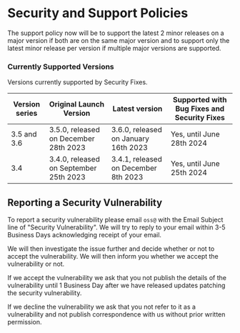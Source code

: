 # Security and Support Policies
The support policy now will be to support the latest 2 minor releases on a major version if both are on the same major version and to support only the latest minor release per version if multiple major versions are supported.

### Currently Supported Versions
Versions currently supported by Security Fixes.

| Version series | Original Launch Version | Latest version | Supported with Bug Fixes and Security Fixes |
|--| --|--|--|
| 3.5 and 3.6 | 3.5.0, released on December 28th 2023 | 3.6.0, released on January 16th 2023 | Yes, until June 28th 2024 | 
| 3.4 | 3.4.0, released on September 25th 2023 | 3.4.1, released on December 8th 2023 | Yes, until June 25th 2024 | 

## Reporting a Security Vulnerability

To report a security vulnerability please email ``oss@`` with the Email Subject line of "Security Vulnerability". We will try to reply to your email within 3-5 Business Days acknowledging receipt of your email.

We will then investigate the issue further and decide whether or not to accept the vulnerability. We will then inform you whether we accept the vulnerability or not.

If we accept the vulnerability we ask that you not publish the details of the vulnerability until 1 Business Day after we have released updates patching the security vulnerability.

If we decline the vulnerability we ask that you not refer to it as a vulnerability and not publish correspondence with us without prior written permission.
